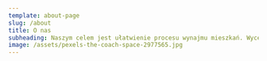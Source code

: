 ```yaml
---
template: about-page
slug: /about
title: O nas
subheading: Naszym celem jest ułatwienie procesu wynajmu mieszkań. Wyceniamy nieruchomości pod kątem wynajmu i dostarczamu operaty szaczunkowe, czyli profesjonalne dokumenty wyceny sporządzane przez rzeczoznawców majątkowych. Korzystając z naszych usług masz poznasz realną cenę rynkową twojego mieszkania co ułatwi Ci konsulatacje z pontecjalnym najemcą. 
image: /assets/pexels-the-coach-space-2977565.jpg
---
```

